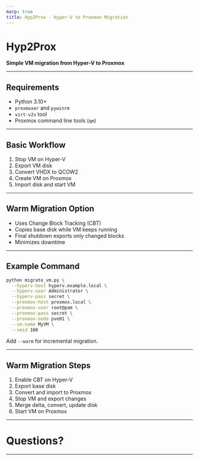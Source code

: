 ```yaml
---
marp: true
title: Hyp2Prox - Hyper-V to Proxmox Migration
---
```


# Hyp2Prox

**Simple VM migration from Hyper-V to Proxmox**

---

## Requirements

- Python 3.10+
- `proxmoxer` and `pywinrm`
- `virt-v2v` tool
- Proxmox command line tools (`qm`)

---

## Basic Workflow

1. Stop VM on Hyper-V
2. Export VM disk
3. Convert VHDX to QCOW2
4. Create VM on Proxmox
5. Import disk and start VM

---

## Warm Migration Option

- Uses Change Block Tracking (CBT)
- Copies base disk while VM keeps running
- Final shutdown exports only changed blocks
- Minimizes downtime

---

## Example Command

```bash
python migrate_vm.py \
  --hyperv-host hyperv.example.local \
  --hyperv-user Administrator \
  --hyperv-pass secret \
  --proxmox-host proxmox.local \
  --proxmox-user root@pam \
  --proxmox-pass secret \
  --proxmox-node pve01 \
  --vm-name MyVM \
  --vmid 100
```

Add `--warm` for incremental migration.

---

## Warm Migration Steps

1. Enable CBT on Hyper-V
2. Export base disk
3. Convert and import to Proxmox
4. Stop VM and export changes
5. Merge delta, convert, update disk
6. Start VM on Proxmox

---

# Questions?

---

